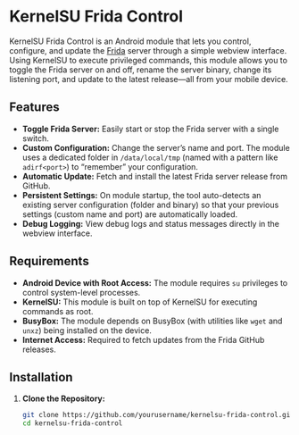 # KernelSU Frida Control

KernelSU Frida Control is an Android module that lets you control, configure, and update the [Frida](https://frida.re/) server through a simple webview interface. Using KernelSU to execute privileged commands, this module allows you to toggle the Frida server on and off, rename the server binary, change its listening port, and  update to the latest release—all from your mobile device.

## Features

- **Toggle Frida Server:** Easily start or stop the Frida server with a single switch.
- **Custom Configuration:** Change the server’s name and port. The module uses a dedicated folder in `/data/local/tmp` (named with a pattern like `adirf<port>`) to “remember” your configuration.
- **Automatic Update:** Fetch and install the latest Frida server release from GitHub.
- **Persistent Settings:** On module startup, the tool auto-detects an existing server configuration (folder and binary) so that your previous settings (custom name and port) are automatically loaded.
- **Debug Logging:** View debug logs and status messages directly in the webview interface.

## Requirements

- **Android Device with Root Access:** The module requires `su` privileges to control system-level processes.
- **KernelSU:** This module is built on top of KernelSU for executing commands as root.
- **BusyBox:** The module depends on BusyBox (with utilities like `wget` and `unxz`) being installed on the device.
- **Internet Access:** Required to fetch updates from the Frida GitHub releases.

## Installation

1. **Clone the Repository:**

   ```bash
   git clone https://github.com/yourusername/kernelsu-frida-control.git
   cd kernelsu-frida-control
